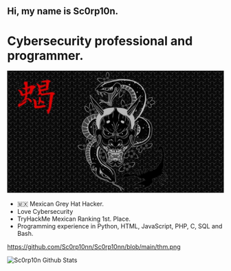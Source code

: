 ## Hi, my name is Sc0rp10n.
# Cybersecurity professional and programmer.

![Cybersecurity professional and programmer.](https://github.com/Sc0rp10nn/Sc0rp10nn/blob/main/BaseImage.jpeg)

- 🇲🇽 Mexican Grey Hat Hacker.
- Love Cybersecurity
- TryHackMe Mexican Ranking 1st. Place.
- Programming experience in Python, HTML, JavaScript, PHP, C, SQL and Bash.

https://github.com/Sc0rp10nn/Sc0rp10nn/blob/main/thm.png

![Sc0rp10n Github Stats](https://github-readme-stats.vercel.app/api?username=Sc0rp10nn&show_icons=true&theme=radical)
